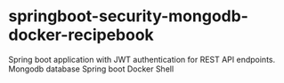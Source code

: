 # springboot-security-mongodb-docker-recipebook
Spring boot application with JWT authentication for REST API endpoints. 
Mongodb database
Spring boot 
Docker
Shell
